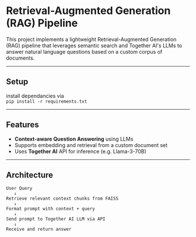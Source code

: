 # Retrieval-Augmented Generation (RAG) Pipeline 

This project implements a lightweight Retrieval-Augmented Generation (RAG) pipeline that leverages semantic search and Together AI's LLMs to answer natural language questions based on a custom corpus of documents.

---

## Setup

install dependancies via <br>
```pip install -r requirements.txt```

---

##  Features

-  **Context-aware Question Answering** using LLMs
-  Supports embedding and retrieval from a custom document set
-  Uses **Together AI** API for inference (e.g. Llama-3-70B)


---

##  Architecture

```text
User Query
   ↓
Retrieve relevant context chunks from FAISS
   ↓
Format prompt with context + query
   ↓
Send prompt to Together AI LLM via API
   ↓
Receive and return answer
```
